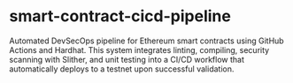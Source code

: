 # smart-contract-cicd-pipeline
Automated DevSecOps pipeline for Ethereum smart contracts using GitHub Actions and Hardhat. This system integrates linting, compiling, security scanning with Slither, and unit testing into a CI/CD workflow that automatically deploys to a testnet upon successful validation.
